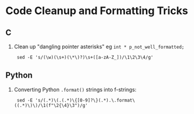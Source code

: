 # Code Cleanup and Formatting Tricks

## C

1. Clean up "dangling pointer asterisks" eg `int * p_not_well_formatted;`

        sed -E 's/(\w)(\s+)(\*\)?)\s+([a-zA-Z_])/\1\2\3\4/g'

## Python

1. Converting Python `.format()` strings into f-strings:

        sed -E 's/(.*)\(.(.*)\{[0-9]?\}(.*).\.format\((.*)\)\)/\1(f"\2{\4}\3")/g'
